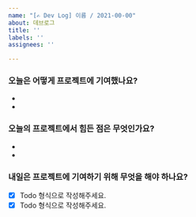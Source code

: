 ```yaml
---
name: "[✍️ Dev Log] 이름 / 2021-00-00"
about: 데브로그
title: ''
labels: ''
assignees: ''

---
```


### **오늘은 어떻게 프로젝트에 기여했나요?**

- 
- 

### **오늘의 프로젝트에서 힘든 점은 무엇인가요?**

- 
- 

### **내일은 프로젝트에 기여하기 위해 무엇을 해야 하나요?**

- [x]  Todo 형식으로 작성해주세요.
- [x]  Todo 형식으로 작성해주세요.
